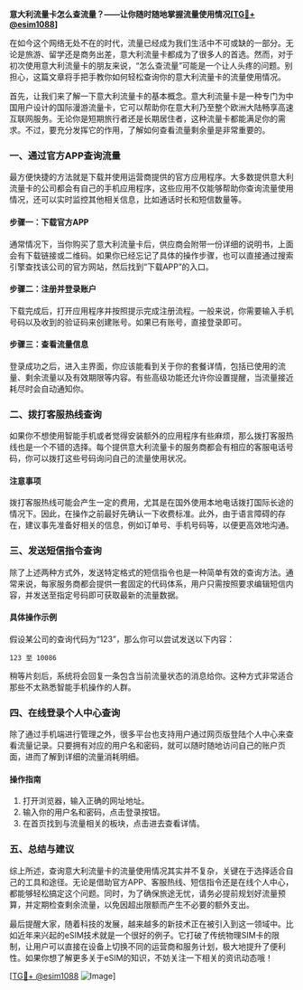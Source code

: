 **意大利流量卡怎么查流量？——让你随时随地掌握流量使用情况[[TG💪+ @esim1088](https://t.me/s/esim1088)]**

在如今这个网络无处不在的时代，流量已经成为我们生活中不可或缺的一部分。无论是旅游、留学还是商务出差，意大利流量卡都成为了很多人的首选。然而，对于初次使用意大利流量卡的朋友来说，“怎么查流量”可能是一个让人头疼的问题。别担心，这篇文章将手把手教你如何轻松查询你的意大利流量卡的流量使用情况。

首先，让我们来了解一下意大利流量卡的基本概念。意大利流量卡是一种专门为中国用户设计的国际漫游流量卡，它可以帮助你在意大利乃至整个欧洲大陆畅享高速互联网服务。无论你是短期旅行者还是长期居住者，这种流量卡都能满足你的需求。不过，要充分发挥它的作用，了解如何查看流量剩余量是非常重要的。

### **一、通过官方APP查询流量**

最方便快捷的方法就是下载并使用运营商提供的官方应用程序。大多数提供意大利流量卡的公司都会有自己的手机应用程序，这些应用不仅能够帮助你查询流量使用情况，还可以实时监控其他相关信息，比如通话时长和短信数量等。

#### **步骤一：下载官方APP**
通常情况下，当你购买了意大利流量卡后，供应商会附带一份详细的说明书，上面会有下载链接或二维码。如果你已经忘记了具体的操作步骤，也可以直接通过搜索引擎查找该公司的官方网站，然后找到“下载APP”的入口。

#### **步骤二：注册并登录账户**
下载完成后，打开应用程序并按照提示完成注册流程。一般来说，你需要输入手机号码以及收到的验证码来创建账号。如果已有账号，直接登录即可。

#### **步骤三：查看流量信息**
登录成功之后，进入主界面，你应该能看到关于你的套餐详情，包括已使用的流量、剩余流量以及有效期限等内容。有些高级功能还允许你设置提醒，当流量接近耗尽时会自动通知你。

### **二、拨打客服热线查询**

如果你不想使用智能手机或者觉得安装额外的应用程序有些麻烦，那么拨打客服热线也是一个不错的选择。每个提供意大利流量卡的服务商都会有相应的客服电话号码，你可以拨打这些号码询问自己的流量使用状况。

#### **注意事项**
拨打客服热线可能会产生一定的费用，尤其是在国外使用本地电话拨打国际长途的情况下。因此，在操作之前最好先确认一下收费标准。此外，由于语言障碍的存在，建议事先准备好相关的信息，例如订单号、手机号码等，以便更高效地沟通。

### **三、发送短信指令查询**

除了上述两种方式外，发送特定格式的短信指令也是一种简单有效的查询方法。通常来说，每家服务商都会提供一套固定的代码体系，用户只需按照要求编辑短信内容，并发送至指定号码即可获取最新的流量数据。

#### **具体操作示例**
假设某公司的查询代码为“123”，那么你可以尝试发送以下内容：
```
123 至 10086
```
稍等片刻后，系统将会回复一条包含当前流量状态的消息给你。这种方式非常适合那些不太熟悉智能手机操作的人群。

### **四、在线登录个人中心查询**

除了通过手机端进行管理之外，很多平台也支持用户通过网页版登陆个人中心来查看流量记录。只要拥有对应的用户名和密码，就可以随时随地访问自己的账户页面，进而了解到详细的流量消耗明细。

#### **操作指南**
1. 打开浏览器，输入正确的网址地址。
2. 输入你的用户名和密码，点击登录按钮。
3. 在首页找到与流量相关的板块，点击进去查看详情。

### **五、总结与建议**

综上所述，查询意大利流量卡的流量使用情况其实并不复杂，关键在于选择适合自己的工具和途径。无论是借助官方APP、客服热线、短信指令还是在线个人中心，都能够轻松搞定这个问题。同时，为了确保旅途无忧，请务必提前规划好流量预算，并定期检查剩余流量，以免因超出限额而产生不必要的额外支出。

最后提醒大家，随着科技的发展，越来越多的新技术正在被引入到这一领域中。比如近年来兴起的eSIM技术就是一个很好的例子。它打破了传统物理SIM卡的限制，让用户可以直接在设备上切换不同的运营商和服务计划，极大地提升了便利性。如果你想了解更多关于eSIM的知识，不妨关注一下相关的资讯动态哦！

[[TG💪+ @esim1088](https://t.me/s/esim1088) ![Image](https://i.postimg.cc/4NQfJmqS/Snipaste-2025-05-13-00-14-12.png)]